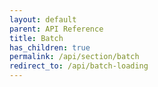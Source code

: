 ```yaml
---
layout: default
parent: API Reference
title: Batch
has_children: true
permalink: /api/section/batch
redirect_to: /api/batch-loading
---
```

